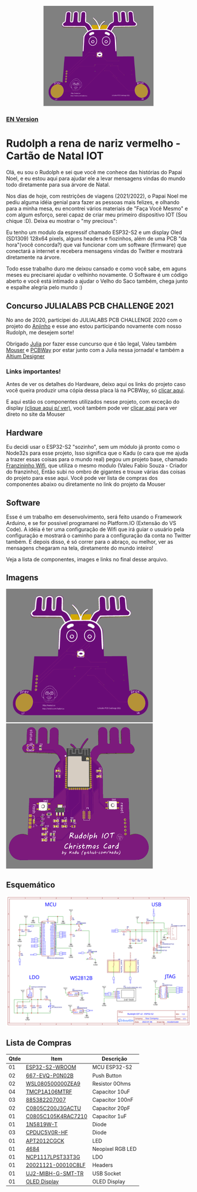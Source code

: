 <p align="center"><img src="docs/images/pcbfront.png" width="300px" /></p>

### [EN Version](README-EN.md)


# Rudolph a rena de nariz vermelho - Cartão de Natal IOT

Olá, eu sou o Rudolph e sei que você me conhece das histórias do Papai Noel, e eu estou aqui para ajudar ele a levar mensagens vindas do mundo todo diretamente para sua árvore de Natal.

Nos dias de hoje, com restrições de viagens (2021/2022), o Papai Noel me pediu alguma idéia genial para fazer as pessoas mais felizes, e olhando para a minha mesa, eu encontrei vários materiais de "Faça Você Mesmo" e com algum esforço, serei capaz de criar meu primeiro dispositivo IOT (Sou chique :D). Deixa eu mostrar o "my precious":

Eu tenho um modulo da espressif chamado ESP32-S2 e um display Oled (SD1309) 128x64 pixels, alguns headers e fiozinhos, além de uma PCB "da hora"(você concorda?) que vai funcionar com um software (firmware) que conectará a internet e recebera mensagens vindas do Twitter e mostrará diretamente na árvore.

Todo esse trabalho duro me deixou cansado e como você sabe, em aguns meses eu precisarei ajudar o velhinho novamente. O Software é um código aberto e você está intimado a ajudar o Velho do Saco também, chega junto e espalhe alegria pelo mundo :)


## Concurso JULIALABS PCB CHALLENGE 2021

No ano de 2020, participei do  JULIALABS PCB CHALLENGE 2020 com o projeto do [Anjinho](https://www.pcbway.com/project/shareproject/Christmas_PCB_Contest___JuliaLabs.html) e esse ano estou participando novamente com nosso Rudolph, me desejem sorte!

Obrigado [Julia](https://www.twitch.tv/julialabs) por fazer esse cuncurso que é tão legal, Valeu também [Mouser](https://br.mouser.com/) e [PCBWay](https://www.pcbway.com/) por estar junto com a Julia nessa jornada! e também a [Altium Designer](https://www.altium.com/altium-designer/)

### Links importantes!

Antes de ver os detalhes do Hardware, deixo aqui os links do projeto caso você queira produzir uma cópia dessa placa lá na PCBWay, só [clicar aqui](https://www.pcbway.com/project/shareproject/Rudolph_the_Red_Christmas_IOT_Card_fdf2904b.html).

E aqui estão os componentes utilizados nesse projeto, com exceção do display [(clique aqui p/ ver)](https://s.click.aliexpress.com/e/_Aa7ykQ), você também pode ver [clicar aqui](https://www.mouser.com/ProjectManager/ProjectDetail.aspx?AccessID=f3c79484f0) para ver direto no site da Mouser


## Hardware

Eu decidi usar o ESP32-S2 "sozinho", sem um módulo já pronto como o Node32s para esse projeto, Isso significa que o Kadu (o cara que me ajuda a trazer essas coisas para o mundo real) pegou um projeto base, chamado [Franzininho Wifi](https://github.com/Franzininho/Franzininho-WIFI), que utiliza o mesmo modulo (Valeu Fabio Souza - Criador do franzinho), Então subi no ombro de gigantes e trouxe várias das coisas do projeto para esse aqui. Você pode ver  lista de compras dos componentes abaixo ou diretamente no link do projeto da Mouser

## Software

Esse é um trabalho em desenvolvimento, será feito usando o Framework Arduino, e se for possivel programarei no Platform.IO (Extensão do VS Code). A idéia é ter uma configuração de Wifi que irá guiar o usuário pela configuração e mostrará o caminho para a configuração da conta no Twitter também. E depois disso, é só correr para o abraço, ou melhor, ver as mensagens chegaram na tela, diretamente do mundo inteiro!

Veja a lista de componentes, images e links no final desse arquivo.


## Imagens

<img src="docs/images/pcbfront.png" width="400px" />
<img src="docs/images/pcbback.png" width="400px" />


## Esquemático

![Schematics](docs/images/schematics_v2.svg "Schematics")

## Lista de Compras

| Qtde| Item              | Descrição       |
| --- | ---               | ---             |
| 01  | [ESP32-S2-WROOM](https://br.mouser.com/ProductDetail/356-ESP32S2WRM3200PH)    | MCU ESP32-S2    |
| 02  | [667-EVQ-P0N02B](https://br.mouser.com/ProductDetail/667-EVQ-P0N02B)    | Push Button     |
| 02  | [WSL080500000ZEA9](https://br.mouser.com/ProductDetail/71-WSL080500000ZEA9)  | Resistor 0Ohms  |
| 04  | [TMCP1A106MTRF](https://br.mouser.com/ProductDetail/74-TMCP1A106MTRF)     | Capacitor 10uF  |
| 03  | [885382207007](https://br.mouser.com/ProductDetail/710-885382207007)      | Capacitor 100nF |
| 02  | [C0805C200J3GACTU](https://br.mouser.com/ProductDetail/80-C0805C200J3G)  | Capacitor 20pF  |
| 01  | [C0805C105K4RAC7210](https://br.mouser.com/ProductDetail/80-C0805C105K4R7210)| Capacitor 1uF   |
| 01  | [1N5819W-T](https://br.mouser.com/ProductDetail/583-1N5819W-T)         | Diode           |
| 03  | [CPDUC5V0R-HF](https://br.mouser.com/ProductDetail/750-CPDUC5V0R-HF)      | Diode           |
| 01  | [APT2012CGCK](https://br.mouser.com/ProductDetail/604-APT2012CGCK)       | LED             |
| 01  | [4684](https://br.mouser.com/ProductDetail/485-4684)              | Neopixel RGB LED|
| 01  | [NCP1117LPST33T3G](https://br.mouser.com/ProductDetail/863-NCP1117LPST33T3G)  | LDO             |
| 01  | [20021121-00010C8LF](https://br.mouser.com/ProductDetail/649-200211210010C8LF)| Headers         |
| 01  | [UJ2-MIBH-G-SMT-TR](https://br.mouser.com/ProductDetail/490-UJ2-MIBH-G-SMTTR) | USB Socket      |
| 01  | [OLED Display](https://s.click.aliexpress.com/e/_Aa7ykQ)      | OLED Display    |
